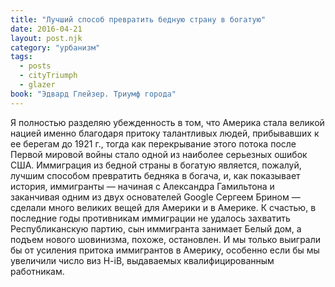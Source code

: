 ```yaml
---
title: "Лучший способ превратить бедную страну в богатую"
date: 2016-04-21
layout: post.njk
category: "урбанизм"
tags:
  - posts
  - cityTriumph
  - glazer
book: "Эдвард Глейзер. Триумф города"
---
```


Я полностью разделяю убежденность в том, что Америка стала великой нацией именно благодаря притоку талантливых людей, прибывавших к ее берегам до 1921 г., тогда как перекрывание этого потока после Первой мировой войны стало одной из наиболее серьезных ошибок США. Иммиграция из бедной страны в богатую является, пожалуй, лучшим способом превратить бедняка в богача, и, как показывает история, иммигранты — начиная с Александра Гамильтона и заканчивая одним из двух основателей Google Сергеем Брином — сделали много великих вещей для Америки и в Америке. К счастью, в последние годы противникам иммиграции не удалось захватить Республиканскую партию, сын иммигранта занимает Белый дом, а подъем нового шовинизма, похоже, остановлен. И мы только выиграли бы от усиления притока иммигрантов в Америку, особенно если бы мы увеличили число виз H-iB, выдаваемых квалифицированным работникам.
